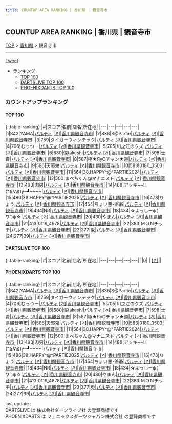 ```yaml
---
title: COUNTUP AREA RANKING | 香川県 | 観音寺市
---
```

## COUNTUP AREA RANKING | 香川県 | 観音寺市

[TOP](/darts/rank/) > [香川県](/darts/rank/香川県/) > 観音寺市

___

<a href="https://twitter.com/share?ref_src=twsrc%5Etfw" data-text="COUNTUP AREA RANKING | 香川県観音寺市" class="twitter-share-button" data-hashtags="DARTSLIVE,PHOENIXDARTS,darts,ダーツ" data-show-count="false">Tweet</a>

* [ランキング](#カウントアップランキング)
    * [TOP 100](#top-100)
    * [DARTSLIVE TOP 100](#dartslive-top-100)
    * [PHOENIXDARTS TOP 100](#phoenixdarts-top-100)

### カウントアップランキング

#### TOP 100



{:.table-ranking}
|#|スコア|名前|店名|所在地|
|---|---|---|---|---|
|1|842|<span class="rank-name-pd">YAMA</span>|<a href="/darts/rank/shops/65306.html">パルティ</a> <a href="https://vs.phoenixdarts.com/jp/shop/shopDetailInfo/s_65306?s_seq=65306">[↗]</a>|<a href="/darts/rank/香川県/観音寺市">香川県観音寺市</a>|
|2|836|<span class="rank-name-pd">S@Partie</span>|<a href="/darts/rank/shops/65306.html">パルティ</a> <a href="https://vs.phoenixdarts.com/jp/shop/shopDetailInfo/s_65306?s_seq=65306">[↗]</a>|<a href="/darts/rank/香川県/観音寺市">香川県観音寺市</a>|
|3|759|<span class="rank-name-pd">タイガーウィンテック</span>|<a href="/darts/rank/shops/65306.html">パルティ</a> <a href="https://vs.phoenixdarts.com/jp/shop/shopDetailInfo/s_65306?s_seq=65306">[↗]</a>|<a href="/darts/rank/香川県/観音寺市">香川県観音寺市</a>|
|4|706|<span class="rank-name-pd">むっつー</span>|<a href="/darts/rank/shops/65306.html">パルティ</a> <a href="https://vs.phoenixdarts.com/jp/shop/shopDetailInfo/s_65306?s_seq=65306">[↗]</a>|<a href="/darts/rank/香川県/観音寺市">香川県観音寺市</a>|
|5|705|<span class="rank-name-pd">川之江のクズ</span>|<a href="/darts/rank/shops/65306.html">パルティ</a> <a href="https://vs.phoenixdarts.com/jp/shop/shopDetailInfo/s_65306?s_seq=65306">[↗]</a>|<a href="/darts/rank/香川県/観音寺市">香川県観音寺市</a>|
|6|680|<span class="rank-name-pd">僕takeshi</span>|<a href="/darts/rank/shops/65306.html">パルティ</a> <a href="https://vs.phoenixdarts.com/jp/shop/shopDetailInfo/s_65306?s_seq=65306">[↗]</a>|<a href="/darts/rank/香川県/観音寺市">香川県観音寺市</a>|
|7|598|<span class="rank-name-pd">士貴</span>|<a href="/darts/rank/shops/65306.html">パルティ</a> <a href="https://vs.phoenixdarts.com/jp/shop/shopDetailInfo/s_65306?s_seq=65306">[↗]</a>|<a href="/darts/rank/香川県/観音寺市">香川県観音寺市</a>|
|8|587|<span class="rank-name-pd">極★ЯуОチャン★道</span>|<a href="/darts/rank/shops/65306.html">パルティ</a> <a href="https://vs.phoenixdarts.com/jp/shop/shopDetailInfo/s_65306?s_seq=65306">[↗]</a>|<a href="/darts/rank/香川県/観音寺市">香川県観音寺市</a>|
|9|586|<span class="rank-name-pd">天邪鬼</span>|<a href="/darts/rank/shops/65306.html">パルティ</a> <a href="https://vs.phoenixdarts.com/jp/shop/shopDetailInfo/s_65306?s_seq=65306">[↗]</a>|<a href="/darts/rank/香川県/観音寺市">香川県観音寺市</a>|
|10|583|<span class="rank-name-pd">0180_3503</span>|<a href="/darts/rank/shops/65306.html">パルティ</a> <a href="https://vs.phoenixdarts.com/jp/shop/shopDetailInfo/s_65306?s_seq=65306">[↗]</a>|<a href="/darts/rank/香川県/観音寺市">香川県観音寺市</a>|
|11|564|<span class="rank-name-pd">38.HAPPY^@^PARTIE2024</span>|<a href="/darts/rank/shops/65306.html">パルティ</a> <a href="https://vs.phoenixdarts.com/jp/shop/shopDetailInfo/s_65306?s_seq=65306">[↗]</a>|<a href="/darts/rank/香川県/観音寺市">香川県観音寺市</a>|
|12|500|<span class="rank-name-pd">まべちゃん@マナニスト</span>|<a href="/darts/rank/shops/65306.html">パルティ</a> <a href="https://vs.phoenixdarts.com/jp/shop/shopDetailInfo/s_65306?s_seq=65306">[↗]</a>|<a href="/darts/rank/香川県/観音寺市">香川県観音寺市</a>|
|13|493|<span class="rank-name-pd">肉男</span>|<a href="/darts/rank/shops/65306.html">パルティ</a> <a href="https://vs.phoenixdarts.com/jp/shop/shopDetailInfo/s_65306?s_seq=65306">[↗]</a>|<a href="/darts/rank/香川県/観音寺市">香川県観音寺市</a>|
|14|488|<span class="rank-name-pd">アッキ~~‼︎ (*≧∇≦)y─┛~~~~</span>|<a href="/darts/rank/shops/65306.html">パルティ</a> <a href="https://vs.phoenixdarts.com/jp/shop/shopDetailInfo/s_65306?s_seq=65306">[↗]</a>|<a href="/darts/rank/香川県/観音寺市">香川県観音寺市</a>|
|15|486|<span class="rank-name-pd">38.HAPPY^@^PARTIE2025</span>|<a href="/darts/rank/shops/65306.html">パルティ</a> <a href="https://vs.phoenixdarts.com/jp/shop/shopDetailInfo/s_65306?s_seq=65306">[↗]</a>|<a href="/darts/rank/香川県/観音寺市">香川県観音寺市</a>|
|16|473|<span class="rank-name-pd">りょう</span>|<a href="/darts/rank/shops/65306.html">パルティ</a> <a href="https://vs.phoenixdarts.com/jp/shop/shopDetailInfo/s_65306?s_seq=65306">[↗]</a>|<a href="/darts/rank/香川県/観音寺市">香川県観音寺市</a>|
|17|454|<span class="rank-name-pd">ちょい悪-爺爺</span>|<a href="/darts/rank/shops/65306.html">パルティ</a> <a href="https://vs.phoenixdarts.com/jp/shop/shopDetailInfo/s_65306?s_seq=65306">[↗]</a>|<a href="/darts/rank/香川県/観音寺市">香川県観音寺市</a>|
|18|434|<span class="rank-name-pd">NR</span>|<a href="/darts/rank/shops/65306.html">パルティ</a> <a href="https://vs.phoenixdarts.com/jp/shop/shopDetailInfo/s_65306?s_seq=65306">[↗]</a>|<a href="/darts/rank/香川県/観音寺市">香川県観音寺市</a>|
|18|434|<span class="rank-name-pd">☆よっしーψ(｀∇´)ψ☆</span>|<a href="/darts/rank/shops/65306.html">パルティ</a> <a href="https://vs.phoenixdarts.com/jp/shop/shopDetailInfo/s_65306?s_seq=65306">[↗]</a>|<a href="/darts/rank/香川県/観音寺市">香川県観音寺市</a>|
|20|430|<span class="rank-name-pd">やまん</span>|<a href="/darts/rank/shops/65306.html">パルティ</a> <a href="https://vs.phoenixdarts.com/jp/shop/shopDetailInfo/s_65306?s_seq=65306">[↗]</a>|<a href="/darts/rank/香川県/観音寺市">香川県観音寺市</a>|
|21|413|<span class="rank-name-pd">0119_4678</span>|<a href="/darts/rank/shops/65306.html">パルティ</a> <a href="https://vs.phoenixdarts.com/jp/shop/shopDetailInfo/s_65306?s_seq=65306">[↗]</a>|<a href="/darts/rank/香川県/観音寺市">香川県観音寺市</a>|
|22|383|<span class="rank-name-pd">ＭＯＮチッチ</span>|<a href="/darts/rank/shops/65306.html">パルティ</a> <a href="https://vs.phoenixdarts.com/jp/shop/shopDetailInfo/s_65306?s_seq=65306">[↗]</a>|<a href="/darts/rank/香川県/観音寺市">香川県観音寺市</a>|
|23|377|<span class="rank-name-pd">兎</span>|<a href="/darts/rank/shops/65306.html">パルティ</a> <a href="https://vs.phoenixdarts.com/jp/shop/shopDetailInfo/s_65306?s_seq=65306">[↗]</a>|<a href="/darts/rank/香川県/観音寺市">香川県観音寺市</a>|
|24|277|<span class="rank-name-pd">39</span>|<a href="/darts/rank/shops/65306.html">パルティ</a> <a href="https://vs.phoenixdarts.com/jp/shop/shopDetailInfo/s_65306?s_seq=65306">[↗]</a>|<a href="/darts/rank/香川県/観音寺市">香川県観音寺市</a>|


#### DARTSLIVE TOP 100



{:.table-ranking}
|#|スコア|名前|店名|所在地|
|---|---|---|---|---|
||0|<span class="rank-name-dl"> </span>|<a href="/darts/rank/shops/.html"></a> <a href="">[↗]</a>|<a href="/darts/rank//"></a>|


#### PHOENIXDARTS TOP 100



{:.table-ranking}
|#|スコア|名前|店名|所在地|
|---|---|---|---|---|
|1|842|<span class="rank-name-pd">YAMA</span>|<a href="/darts/rank/shops/65306.html">パルティ</a> <a href="https://vs.phoenixdarts.com/jp/shop/shopDetailInfo/s_65306?s_seq=65306">[↗]</a>|<a href="/darts/rank/香川県/観音寺市">香川県観音寺市</a>|
|2|836|<span class="rank-name-pd">S@Partie</span>|<a href="/darts/rank/shops/65306.html">パルティ</a> <a href="https://vs.phoenixdarts.com/jp/shop/shopDetailInfo/s_65306?s_seq=65306">[↗]</a>|<a href="/darts/rank/香川県/観音寺市">香川県観音寺市</a>|
|3|759|<span class="rank-name-pd">タイガーウィンテック</span>|<a href="/darts/rank/shops/65306.html">パルティ</a> <a href="https://vs.phoenixdarts.com/jp/shop/shopDetailInfo/s_65306?s_seq=65306">[↗]</a>|<a href="/darts/rank/香川県/観音寺市">香川県観音寺市</a>|
|4|706|<span class="rank-name-pd">むっつー</span>|<a href="/darts/rank/shops/65306.html">パルティ</a> <a href="https://vs.phoenixdarts.com/jp/shop/shopDetailInfo/s_65306?s_seq=65306">[↗]</a>|<a href="/darts/rank/香川県/観音寺市">香川県観音寺市</a>|
|5|705|<span class="rank-name-pd">川之江のクズ</span>|<a href="/darts/rank/shops/65306.html">パルティ</a> <a href="https://vs.phoenixdarts.com/jp/shop/shopDetailInfo/s_65306?s_seq=65306">[↗]</a>|<a href="/darts/rank/香川県/観音寺市">香川県観音寺市</a>|
|6|680|<span class="rank-name-pd">僕takeshi</span>|<a href="/darts/rank/shops/65306.html">パルティ</a> <a href="https://vs.phoenixdarts.com/jp/shop/shopDetailInfo/s_65306?s_seq=65306">[↗]</a>|<a href="/darts/rank/香川県/観音寺市">香川県観音寺市</a>|
|7|598|<span class="rank-name-pd">士貴</span>|<a href="/darts/rank/shops/65306.html">パルティ</a> <a href="https://vs.phoenixdarts.com/jp/shop/shopDetailInfo/s_65306?s_seq=65306">[↗]</a>|<a href="/darts/rank/香川県/観音寺市">香川県観音寺市</a>|
|8|587|<span class="rank-name-pd">極★ЯуОチャン★道</span>|<a href="/darts/rank/shops/65306.html">パルティ</a> <a href="https://vs.phoenixdarts.com/jp/shop/shopDetailInfo/s_65306?s_seq=65306">[↗]</a>|<a href="/darts/rank/香川県/観音寺市">香川県観音寺市</a>|
|9|586|<span class="rank-name-pd">天邪鬼</span>|<a href="/darts/rank/shops/65306.html">パルティ</a> <a href="https://vs.phoenixdarts.com/jp/shop/shopDetailInfo/s_65306?s_seq=65306">[↗]</a>|<a href="/darts/rank/香川県/観音寺市">香川県観音寺市</a>|
|10|583|<span class="rank-name-pd">0180_3503</span>|<a href="/darts/rank/shops/65306.html">パルティ</a> <a href="https://vs.phoenixdarts.com/jp/shop/shopDetailInfo/s_65306?s_seq=65306">[↗]</a>|<a href="/darts/rank/香川県/観音寺市">香川県観音寺市</a>|
|11|564|<span class="rank-name-pd">38.HAPPY^@^PARTIE2024</span>|<a href="/darts/rank/shops/65306.html">パルティ</a> <a href="https://vs.phoenixdarts.com/jp/shop/shopDetailInfo/s_65306?s_seq=65306">[↗]</a>|<a href="/darts/rank/香川県/観音寺市">香川県観音寺市</a>|
|12|500|<span class="rank-name-pd">まべちゃん@マナニスト</span>|<a href="/darts/rank/shops/65306.html">パルティ</a> <a href="https://vs.phoenixdarts.com/jp/shop/shopDetailInfo/s_65306?s_seq=65306">[↗]</a>|<a href="/darts/rank/香川県/観音寺市">香川県観音寺市</a>|
|13|493|<span class="rank-name-pd">肉男</span>|<a href="/darts/rank/shops/65306.html">パルティ</a> <a href="https://vs.phoenixdarts.com/jp/shop/shopDetailInfo/s_65306?s_seq=65306">[↗]</a>|<a href="/darts/rank/香川県/観音寺市">香川県観音寺市</a>|
|14|488|<span class="rank-name-pd">アッキ~~‼︎ (*≧∇≦)y─┛~~~~</span>|<a href="/darts/rank/shops/65306.html">パルティ</a> <a href="https://vs.phoenixdarts.com/jp/shop/shopDetailInfo/s_65306?s_seq=65306">[↗]</a>|<a href="/darts/rank/香川県/観音寺市">香川県観音寺市</a>|
|15|486|<span class="rank-name-pd">38.HAPPY^@^PARTIE2025</span>|<a href="/darts/rank/shops/65306.html">パルティ</a> <a href="https://vs.phoenixdarts.com/jp/shop/shopDetailInfo/s_65306?s_seq=65306">[↗]</a>|<a href="/darts/rank/香川県/観音寺市">香川県観音寺市</a>|
|16|473|<span class="rank-name-pd">りょう</span>|<a href="/darts/rank/shops/65306.html">パルティ</a> <a href="https://vs.phoenixdarts.com/jp/shop/shopDetailInfo/s_65306?s_seq=65306">[↗]</a>|<a href="/darts/rank/香川県/観音寺市">香川県観音寺市</a>|
|17|454|<span class="rank-name-pd">ちょい悪-爺爺</span>|<a href="/darts/rank/shops/65306.html">パルティ</a> <a href="https://vs.phoenixdarts.com/jp/shop/shopDetailInfo/s_65306?s_seq=65306">[↗]</a>|<a href="/darts/rank/香川県/観音寺市">香川県観音寺市</a>|
|18|434|<span class="rank-name-pd">NR</span>|<a href="/darts/rank/shops/65306.html">パルティ</a> <a href="https://vs.phoenixdarts.com/jp/shop/shopDetailInfo/s_65306?s_seq=65306">[↗]</a>|<a href="/darts/rank/香川県/観音寺市">香川県観音寺市</a>|
|18|434|<span class="rank-name-pd">☆よっしーψ(｀∇´)ψ☆</span>|<a href="/darts/rank/shops/65306.html">パルティ</a> <a href="https://vs.phoenixdarts.com/jp/shop/shopDetailInfo/s_65306?s_seq=65306">[↗]</a>|<a href="/darts/rank/香川県/観音寺市">香川県観音寺市</a>|
|20|430|<span class="rank-name-pd">やまん</span>|<a href="/darts/rank/shops/65306.html">パルティ</a> <a href="https://vs.phoenixdarts.com/jp/shop/shopDetailInfo/s_65306?s_seq=65306">[↗]</a>|<a href="/darts/rank/香川県/観音寺市">香川県観音寺市</a>|
|21|413|<span class="rank-name-pd">0119_4678</span>|<a href="/darts/rank/shops/65306.html">パルティ</a> <a href="https://vs.phoenixdarts.com/jp/shop/shopDetailInfo/s_65306?s_seq=65306">[↗]</a>|<a href="/darts/rank/香川県/観音寺市">香川県観音寺市</a>|
|22|383|<span class="rank-name-pd">ＭＯＮチッチ</span>|<a href="/darts/rank/shops/65306.html">パルティ</a> <a href="https://vs.phoenixdarts.com/jp/shop/shopDetailInfo/s_65306?s_seq=65306">[↗]</a>|<a href="/darts/rank/香川県/観音寺市">香川県観音寺市</a>|
|23|377|<span class="rank-name-pd">兎</span>|<a href="/darts/rank/shops/65306.html">パルティ</a> <a href="https://vs.phoenixdarts.com/jp/shop/shopDetailInfo/s_65306?s_seq=65306">[↗]</a>|<a href="/darts/rank/香川県/観音寺市">香川県観音寺市</a>|
|24|277|<span class="rank-name-pd">39</span>|<a href="/darts/rank/shops/65306.html">パルティ</a> <a href="https://vs.phoenixdarts.com/jp/shop/shopDetailInfo/s_65306?s_seq=65306">[↗]</a>|<a href="/darts/rank/香川県/観音寺市">香川県観音寺市</a>|


<div class="footer border-top border-gray-light mt-5 pt-3 text-right text-gray">
    last update : <span style="font-weight: italic" id="foot_last_modified"></span><br />
    DARTSLIVE は 株式会社ダーツライブ社 の登録商標です<br />
    PHOENIXDARTS は フェニックスダーツジャパン株式会社 の登録商標です<br />
</div>

<script src="https://cdnjs.cloudflare.com/ajax/libs/jquery.tablesorter/2.31.3/js/jquery.tablesorter.min.js" integrity="sha512-qzgd5cYSZcosqpzpn7zF2ZId8f/8CHmFKZ8j7mU4OUXTNRd5g+ZHBPsgKEwoqxCtdQvExE5LprwwPAgoicguNg==" crossorigin="anonymous" referrerpolicy="no-referrer"></script>
<link rel="stylesheet" href="https://cdnjs.cloudflare.com/ajax/libs/jquery.tablesorter/2.31.3/css/theme.default.min.css" integrity="sha512-wghhOJkjQX0Lh3NSWvNKeZ0ZpNn+SPVXX1Qyc9OCaogADktxrBiBdKGDoqVUOyhStvMBmJQ8ZdMHiR3wuEq8+w==" crossorigin="anonymous" referrerpolicy="no-referrer" />
<script>
$(function() {
    $(".table-ranking").tablesorter({sortList:[[0, 0]]});
    $("#foot_last_modified").text(formatDate(new Date(document.lastModified), 'yyyy-MM-dd HH:mm:ss'));
});
</script>

<script async src="https://platform.twitter.com/widgets.js" charset="utf-8"></script>